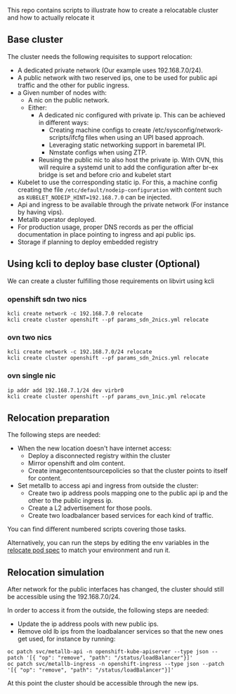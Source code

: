 This repo contains scripts to illustrate how to create a relocatable cluster and how to actually relocate it

## Base cluster

The cluster needs the following requisites to support relocation:

- A dedicated private network (Our example uses 192.168.7.0/24).
- A public network with two reserved ips, one to be used for public api traffic and the other for public ingress.
- a Given number of nodes with:
  - A nic on the public network.
  - Either:
    - A dedicated nic configured with private ip. This can be achieved in different ways:
      - Creating machine configs to create /etc/sysconfig/network-scripts/ifcfg files when using an UPI based approach.
      - Leveraging static networking support in baremetal IPI.
      - Nmstate configs when using ZTP.
    - Reusing the public nic to also host the private ip. With OVN, this will require a systemd unit to add the configuration after br-ex bridge is set and before crio and kubelet start
- Kubelet to use the corresponding static ip. For this, a machine config creating the file `/etc/default/nodeip-configuration` with content such as `KUBELET_NODEIP_HINT=192.168.7.0` can be injected.
- Api and ingress to be available through the private network (For instance by having vips).
- Metallb operator deployed.
- For production usage, proper DNS records as per the official documentation in place pointing to ingress and api public ips.
- Storage if planning to deploy embedded registry

## Using kcli to deploy base cluster (Optional)

We can create a cluster fulfilling those requirements on libvirt using kcli

### openshift sdn two nics

```
kcli create network -c 192.168.7.0 relocate
kcli create cluster openshift --pf params_sdn_2nics.yml relocate
```

### ovn two nics

```
kcli create network -c 192.168.7.0/24 relocate
kcli create cluster openshift --pf params_sdn_2nics.yml relocate
```

### ovn single nic

```
ip addr add 192.168.7.1/24 dev virbr0
kcli create cluster openshift --pf params_ovn_1nic.yml relocate
```

## Relocation preparation

The following steps are needed:

- When the new location doesn't have internet access:
  - Deploy a disconnected registry within the cluster
  - Mirror openshift and olm content.
  - Create imagecontentsourcepolicies so that the cluster points to itself for content.
- Set metallb to access api and ingress from outside the cluster:
  - Create two ip address pools mapping one to the public api ip and the other to the public ingress ip.
  - Create a L2 advertisement for those pools.
  - Create two loadbalancer based services for each kind of traffic.
  
You can find different numbered scripts covering those tasks.

Alternatively, you can run the steps by editing the env variables in the [relocate pod spec](relocate.yaml) to match your environment and run it.

## Relocation simulation

After network for the public interfaces has changed, the cluster should still be accessible using the 192.168.7.0/24.

In order to access it from the outside, the following steps are needed:

- Update the ip address pools with new public ips.
- Remove old lb ips from the loadbalancer services so that the new ones get used, for instance by running:

```
oc patch svc/metallb-api -n openshift-kube-apiserver --type json --patch '[{ "op": "remove", "path": "/status/loadBalancer"}]'
oc patch svc/metallb-ingress -n openshift-ingress --type json --patch '[{ "op": "remove", "path": "/status/loadBalancer"}]'
```
At this point the cluster should be accessible through the new ips.

